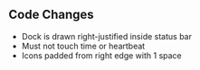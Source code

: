 ## Code Changes

- Dock is drawn right-justified inside status bar
- Must not touch time or heartbeat
- Icons padded from right edge with 1 space
